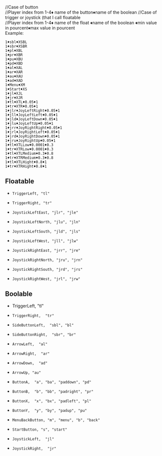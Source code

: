 
//Case of button  
//Player index from 1-4♦ name of the button♦name of the boolean 
//Case of trigger or joystick (that I call floatable  
//Player index from 1-4♦ name of the float ♦name of the boolean ♦min value in pourcent♦max value in pourcent  
Example: 
```
1♦sbl♦XSBL
1♦sbr♦XSBR
1♦pl♦XBL
1♦pr♦XBR
1♦pu♦XBU
1♦pd♦XBD
1♦al♦XAL
1♦ar♦XAR
1♦au♦XAU
1♦ad♦XAD
1♦Menu♦XM
1♦Start♦XS
1♦jl♦XJL
1♦jr♦XJR
1♦tl♦XTL♦0.05♦1
1♦tr♦XTR♦0.05♦1
1♦jlr♦JoyLeftRight♦0.05♦1
1♦jll♦JoyLeftLeft♦0.05♦1
1♦jld♦JoyLeftDown♦0.05♦1
1♦jlu♦JoyLeftUp♦0.05♦1
1♦jrr♦JoyRightRight♦0.05♦1
1♦jrl♦JoyRightLeft♦0.05♦1
1♦jrd♦JoyRightDown♦0.05♦1
1♦jru♦JoyRightUp♦0.05♦1
1♦tl♦XTLLow♦0.0001♦0.3
1♦tr♦XTRLow♦0.0001♦0.3
1♦tl♦XTLMedium♦0.3♦0.8
1♦tr♦XTRMedium♦0.3♦0.8
1♦tl♦XTLHight♦0.8♦1
1♦tr♦XTRHight♦0.8♦1
```

## Floatable

-     TriggerLeft, "tl"
-     TriggerRight, "tr"
-     JoystickLeftEast, "jlr", "jle"
-     JoystickLeftNorth, "jlu", "jln"
-     JoystickLeftSouth, "jld", "jls"
-     JoystickLeftWest, "jll", "jlw"
-     JoystickRightEast, "jrr", "jre"
-     JoystickRightNorth, "jru", "jrn"
-     JoystickRightSouth, "jrd", "jrs"
-     JoystickRightWest, "jrl", "jrw"

## Boolable
- TriggerLeft,  "tl"
-     TriggerRight,  "tr"
-     SideButtonLeft,  "sbl", "bl"
-     SideButtonRight,  "sbr", "br"
-     ArrowLeft,  "al"
-     ArrowRight,  "ar"
-     ArrowDown,  "ad"
-     ArrowUp, "au"
-     ButtonA,  "a", "ba", "paddown", "pd"
-     ButtonB,  "b", "bb", "padright", "pr"
-     ButtonX,  "x", "bx", "padleft", "pl"
-     ButtonY,  "y", "by", "padup", "pu"
-     MenuBackButton, "m", "menu", "b", "back"
-     StartButton, "s", "start"
-     JoystickLeft,  "jl"
-     JoystickRight,  "jr"

